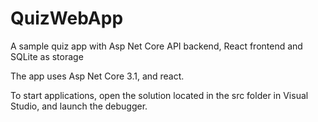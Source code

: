 # QuizWebApp
A sample quiz app with Asp Net Core API backend, React frontend and SQLite as storage

The app uses Asp Net Core 3.1, and react.

To start applications, open the solution located in the src folder in Visual Studio, and launch the debugger. 
